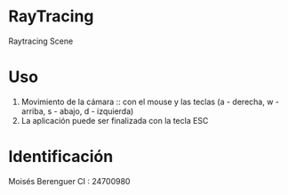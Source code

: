 # RayTracing
Raytracing Scene

# Uso
1. Movimiento de la cámara :: con el mouse y las teclas (a - derecha, w - arriba, s - abajo, d - izquierda)
2. La aplicación puede ser finalizada con la tecla ESC

# Identificación
Moisés Berenguer
CI : 24700980
